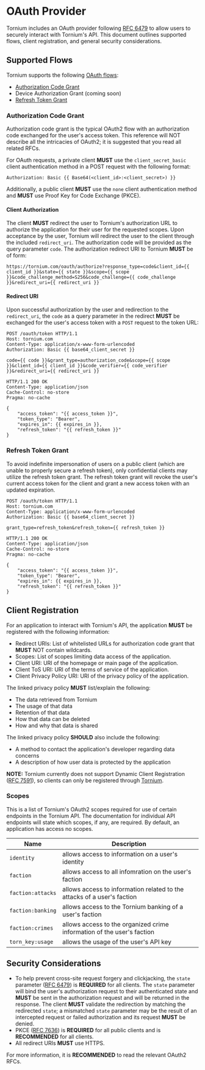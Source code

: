 # OAuth Provider
Tornium includes an OAuth provider following [RFC 6479](https://datatracker.ietf.org/doc/html/rfc6479) to allow users to securely interact with Tornium's API. This document outlines supported flows, client registration, and general security considerations.

## Supported Flows
Tornium supports the following [OAuth flows](https://datatracker.ietf.org/doc/html/rfc6749#section-1.2):
- [Authorization Code Grant](#authorization-code-grant)
- Device Authorization Grant (coming soon)
- [Refresh Token Grant](#refresh-token-grant)

### Authorization Code Grant
Authorization code grant is the typical OAuth2 flow with an authorization code exchanged for the user's access token. This reference will NOT describe all the intricacies of OAuth2; it is suggested that you read all related RFCs.

For OAuth requests, a private client **MUST** use the `client_secret_basic` client authentication method in a POST request with the following format:
```
Authorization: Basic {{ Base64(<client_id>:<client_secret>) }}
```

Additionally, a public client **MUST** use the `none` client authentication method and **MUST** use Proof Key for Code Exchange (PKCE).


#### Client Authorization
The client **MUST** redirect the user to Tornium's authorization URL to authorize the application for their user for the requested scopes. Upon acceptance by the user, Tornium will redirect the user to the client through the included `redirect_uri`. The authorization code will be provided as the query parameter `code`. The authorization redirect URI to Tornium **MUST** be of form:

```uri
https://tornium.com/oauth/authorize?response_type=code&client_id={{ client_id }}&state={{ state }}&scope={{ scope }}&code_challenge_method=S256&code_challenge={{ code_challenge }}&redirect_uri={{ redirect_uri }}
```

#### Redirect URI
Upon successful authorization by the user and redirection to the `redirect_uri`, the `code` as a query parameter in the redirect **MUST** be exchanged for the user's access token with a `POST` request to the token URL:

```http
POST /oauth/token HTTP/1.1
Host: tornium.com
Content-Type: application/x-www-form-urlencoded
Authorization: Basic {{ base64_client_secret }}

code={{ code }}&grant_type=authorization_code&scope={{ scope }}&client_id={{ client_id }}&code_verifier={{ code_verifier }}&redirect_uri={{ redirect_uri }}

HTTP/1.1 200 OK
Content-Type: application/json
Cache-Control: no-store
Pragma: no-cache

{
    "access_token": "{{ access_token }}",
    "token_type": "Bearer",
    "expires_in": {{ expires_in }},
    "refresh_token": "{{ refresh_token }}"
}
```

### Refresh Token Grant
To avoid indefinite impersonation of users on a public client (which are unable to properly secure a refresh token), only confidential clients may utilize the refresh token grant. The refresh token grant will revoke the user's current access token for the client and grant a new access token with an updated expiration.

```http
POST /oauth/token HTTP/1.1
Host: tornium.com
Content-Type: application/x-www-form-urlencoded
Authorization: Basic {{ base64_client_secret }}

grant_type=refresh_token&refresh_token={{ refresh_token }}

HTTP/1.1 200 OK
Content-Type: application/json
Cache-Control: no-store
Pragma: no-cache

{
    "access_token": "{{ access_token }}",
    "token_type": "Bearer",
    "expires_in": {{ expires_in }},
    "refresh_token": "{{ refresh_token }}"
}
```

## Client Registration
For an application to interact with Tornium's API, the application **MUST** be registered with the following information:
- Redirect URIs: List of whitelisted URLs for authorization code grant that **MUST** NOT contain wildcards.
- Scopes: List of scopes limiting data access of the application.
- Client URI: URI of the homepage or main page of the application.
- Client ToS URI: URI of the terms of service of the application.
- Client Privacy Policy URI: URI of the privacy policy of the application.

The linked privacy policy **MUST** list/explain the following:
- The data retrieved from Tornium
- The usage of that data
- Retention of that data
- How that data can be deleted
- How and why that data is shared

The linked privacy policy **SHOULD** also include the following:
- A method to contact the application's developer regarding data concerns
- A description of how user data is protected by the application

**NOTE:** Tornium currently does not support Dynamic Client Registration ([RFC 7591](https://datatracker.ietf.org/doc/html/rfc7591)), so clients can only be registered through [Tornium](https://tornium.com/developers/clients).

### Scopes
This is a list of Tornium's OAuth2 scopes required for use of certain endpoints in the Tornium API. The documentation for individual API endpoints will state which scopes, if any, are required. By default, an application has access no scopes.

| Name            | Description                                                             |
| --------------- | ----------------------------------------------------------------------- |
| `identity`        | allows access to information on a user's identity                       |
| `faction`         | allows access to all infomration on the user's faction                  |
| `faction:attacks` | allows access to information related to the attacks of a user's faction |
| `faction:banking` | allows access to the Tornium banking of a user's faction                |
| `faction:crimes`  | allows access to the organized crime information of the user's faction  |
| `torn_key:usage`  | allows the usage of the user's API key |


## Security Considerations
- To help prevent cross-site request forgery and clickjacking, the `state` parameter ([RFC 6479](https://datatracker.ietf.org/doc/html/rfc6749)) is **REQUIRED** for all clients. The `state` parameter will bind the user's authorization request to their authenticated state and **MUST** be sent in the authorization request and will be returned in the response. The client **MUST** validate the redirection by matching the redirected `state`; a mismatched `state` parameter may be the result of an intercepted request or failed authorization and its request **MUST** be denied.
- PKCE ([RFC 7636](https://datatracker.ietf.org/doc/html/rfc7636)) is **REQUIRED** for all public clients and is **RECOMMENDED** for all clients.
- All redirect URIs **MUST** use HTTPS.

For more information, it is **RECOMMENDED** to read the relevant OAuth2 RFCs.
